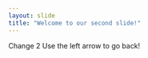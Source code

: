 ```yaml
---
layout: slide
title: "Welcome to our second slide!"
---
```

Change 2
Use the left arrow to go back!
